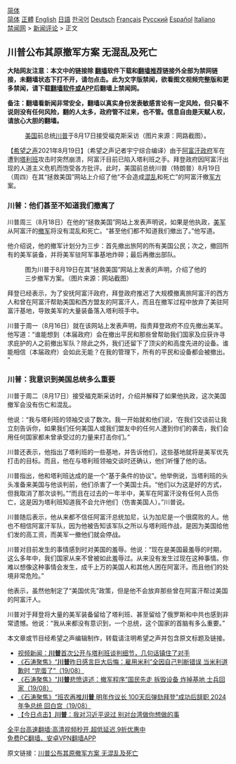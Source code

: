  <!-- 面包屑导航 --> <div class="breadcrumb"><!-- GTranslate: https://gtranslate.io/ -->  <div class="switcher notranslate">  <div class="selected">  <a href="#" onclick="return false;"> 简体</a>  </div>  <div class="option">  <a href="https://www.bannedbook.org" onclick="doGTranslate('zh-CN|zh-CN');jQuery('div.switcher div.selected a').html(jQuery(this).html());return false;" title="简体中文" class="nturl selected"> 简体</a>  <a href="https://www.bannedbook.org/zh-tw/" onclick="doGTranslate('zh-CN|zh-TW');jQuery('div.switcher div.selected a').html(jQuery(this).html());return false;" title="繁體中文" class="nturl"> 正體</a>  <a href="https://www.bannedbook.org/en/" onclick="doGTranslate('zh-CN|en');jQuery('div.switcher div.selected a').html(jQuery(this).html());return false;" title="English" class="nturl"> English</a>  <a href="https://www.bannedbook.org/ja/" onclick="doGTranslate('zh-CN|ja');jQuery('div.switcher div.selected a').html(jQuery(this).html());return false;" title="日本語" class="nturl"> 日語</a>  <a href="https://www.bannedbook.org/ko/" onclick="doGTranslate('zh-CN|ko');jQuery('div.switcher div.selected a').html(jQuery(this).html());return false;" title="한국어" class="nturl"> 한국어</a>  <a href="https://www.bannedbook.org/de/" onclick="doGTranslate('zh-CN|de');jQuery('div.switcher div.selected a').html(jQuery(this).html());return false;" title="Deutsch" class="nturl"> Deutsch</a>  <a href="https://www.bannedbook.org/fr/" onclick="doGTranslate('zh-CN|fr');jQuery('div.switcher div.selected a').html(jQuery(this).html());return false;" title="Français" class="nturl"> Français</a>  <a href="https://www.bannedbook.org/ru/" onclick="doGTranslate('zh-CN|ru');jQuery('div.switcher div.selected a').html(jQuery(this).html());return false;" title="Русский" class="nturl"> Русский</a>  <a href="https://www.bannedbook.org/es/" onclick="doGTranslate('zh-CN|es');jQuery('div.switcher div.selected a').html(jQuery(this).html());return false;" title="Español" class="nturl"> Español</a>  <a href="https://www.bannedbook.org/it/" onclick="doGTranslate('zh-CN|it');jQuery('div.switcher div.selected a').html(jQuery(this).html());return false;" title="Italiano" class="nturl"> Italiano</a>  </div>  </div>      <div class='breadcrumb-sub'><!-- Breadcrumb NavXT 6.3.0 --> <a href="https://www.bannedbook.org/" class="home">禁闻网</a> &gt; <a href="https://www.bannedbook.org/bnews/comments/" class="category">新闻评论</a> &gt; 正文</div></div><h2>川普公布其原撤军方案 无混乱及死亡</h2> <p class="notice"><b>大陆网友注意：本文中的链接除 <a href="https://github.com/bannedbook/fanqiang" >翻墙</a>软件下载和<a href="https://github.com/killgcd/justmysocks/blob/master/README.md">翻墙推荐</a>链接外全部为禁网链接，未翻墙状态下打不开，请勿点击。此为文字版禁闻，欲看图文视频完整版和更多禁闻，请下载<a href="https://github.com/bannedbook/fanqiang">翻墙软件或APP</a>后翻墙上禁闻网。</p><p>备注：翻墙看新闻非常安全，翻墙以真实身份发表敏感言论有一定风险，但只看不说则没有任何风险，翻的人太多，政府管不过来，也不管。信息自由是天赋人权，请放心大胆的翻墙。</b></p>  <div class="entry"> <figure> <p><figcaption><a href="https://www.bannedbook.org/bnews/tag/%e7%be%8e%e5%9b%bd/" class="st_tag internal_tag" rel="tag" title="标签 美国 下的日志">美国</a>前总统<a href="https://www.bannedbook.org/bnews/tag/%e5%b7%9d%e6%99%ae/" class="st_tag internal_tag" rel="tag" title="标签 川普 下的日志">川普</a>于8月17日接受福克斯采访（图片来源：网路截图）。</figcaption></figure> <p>【<span class='wp_keywordlink_affiliate'><a href="https://www.soundofhope.org" title="希望之声" target="_blank">希望之声</a></span>2021年8月19日】（希望之声记者宇宁综合编译）由于<a href="https://www.bannedbook.org/bnews/tag/%e9%98%bf%e5%af%8c%e6%b1%97/" class="st_tag internal_tag" rel="tag" title="标签 阿富汗 下的日志">阿富汗</a><a href="https://www.bannedbook.org/bnews/tag/%e6%94%bf%e5%ba%9c/" class="st_tag internal_tag" rel="tag" title="标签 政府 下的日志">政府</a>军在遭到<a href="https://www.bannedbook.org/bnews/tag/%e5%a1%94%e5%88%a9%e7%8f%ad/" class="st_tag internal_tag" rel="tag" title="标签 塔利班 下的日志">塔利班</a>攻击时突然崩溃，阿富汗目前已陷入塔利班之手。拜登政府因阿富汗出现的人道主义危机而饱受各方批评。此时，美国前总统川普（特朗普）8月19日（周四）在其“拯救美国”网站上介绍了他“不会造成<a href="https://www.bannedbook.org/bnews/tag/%E6%B7%B7%E4%B9%B1/" class="st_tag internal_tag" rel="tag" title="标签 混乱 下的日志">混乱</a>和死亡”的阿富汗撤<a href="https://www.bannedbook.org/bnews/tag/%E5%86%9B%E6%96%B9/" class="st_tag internal_tag" rel="tag" title="标签 军方 下的日志">军方</a>案。</p> <h3>川普：他们甚至不知道我们撤离了</h3> <p>川普周三（8月18日）在他的“拯救美国”网站上发表声明说，如果是他执政，<a href="https://www.bannedbook.org/bnews/tag/%e7%be%8e%e5%86%9b/" class="st_tag internal_tag" rel="tag" title="标签 美军 下的日志">美军</a>从阿富汗的<a href="https://www.bannedbook.org/bnews/tag/%E6%92%A4%E5%86%9B/" class="st_tag internal_tag" rel="tag" title="标签 撤军 下的日志">撤军</a>将没有混乱和死亡。“甚至他们都不知道我们撤出了。”他写道。</p> <p>他介绍说，他的撤军计划分为三步：首先撤出旅阿的所有美国公民；次之，撤回所有的美军装备，并将美军驻阿军事基地炸碎；最后再撤出部队。</p> <figure><figcaption>图为川普于8月19日在其“拯救美国”网站上发表的声明，介绍了他的三步撤军方案。（图片来源：网站截图）</figcaption></figure> <p>拜登已经表示，为了安抚阿富汗政府，拜登政府推迟了大规模撤离旅阿富汗的西方人和曾在阿富汗帮助美国和西方盟友的阿富汗人，而且在撤军过程中放弃了美驻阿富汗基地，导致美军的大量装备落入塔利班手中。</p>  <p>川普于周一（8月16日）就在该网站上发表声明，指责拜登政府不应先撤出美军。他写道：“谁能想到（本届政府）会在撤出平民和那些曾帮助我们国家及应获许寻求庇护的人之前撤出军队？除此之外，我们还留下了顶尖的和高度先进的设备。谁能相信（本届政府）会如此无能？在我的管理下，所有的平民和设备都会被撤出。 ”</p> <h3>川普：我意识到美国总统多么重要</h3> <p>川普于周二（8月17日）接受福克斯采访时，介绍并解释了如果他执政，这次美国撤军会没有伤亡和混乱。 </p> <p>他说：“我与塔利班的领袖交谈了数次。我一开始就和他们说，‘在我们交谈前让我立刻告诉你，如果我们任何美国人或我们盟友中的任何人遭到你们的袭击，我们会用任何国家都未曾承受过的力量来打击你们。”</p> <p>川普还表示，他指出了塔利班的一些基地，并告诉他们，这些基地就将是美军优先打击的目标。而且，他在与塔利班领袖交谈时还确认，他们听懂了他的话。 </p>  <p>川普指出，他和塔利班达成的是一个“基于条件的协议”。他举例说，当塔利班的头头准备来美国与他谈判前，他们杀害了一个美国士兵。“他们以为这是好的方式，但我取消了那次谈判。”“而且在过去的一年半中，美军在阿富汗没有任何人员伤亡，这是因为塔利班知道我不会允许他们（伤害美国人）。”川普说。</p> <p>川普随后表示，他从来都不信任阿富汗总统加尼，认为加尼是一个很腐败的人。他也不相信阿富汗军队，因为他被告知该军队之所以与塔利班作战，是因为美国给他们发的高工资，而美军一撤他们就会停战。 </p> <p>川普对目前发生的事情感到时对美国的羞辱。他说：“现在是美国最羞辱的时期，这么多年中，我们国家从来不曾被如此羞辱过。从来没有发生过现在这种事情。你难以想像这种事情会发生，成千上万的美国人和其他人困在阿富汗。而且他们的处境非常危险。”</p> <p>他表示，虽然他制定了“美国优先”政策，但是他不会放弃那些曾在阿富汗帮过美国的阿富汗人。</p>  <p>川普对于拜登将大量的美军装备留给了塔利班、甚至留给了俄罗斯和中共也感到非常遗憾。他说：“我从来都没有意识到，一个总统，这个国家的首脑有多么重要。”</p> <p>本文章或节目经希望之声编辑制作，转载请注明希望之声并包含原文标题及链接。 </p> <ul class='op-related-articles' title='相关阅读'> <li><a href='https://www.bannedbook.org/bnews/ccpdope/20210820/1609736.html' target='_blank'>视频新闻：<b>川普</b>首次公开与塔利班谈判细节，几句话镇住了对手</a></li> <li><a href='https://www.bannedbook.org/bnews/bannedvideo/20210820/1609709.html' target='_blank'>《石涛聚焦》“<b>川普</b>昨日感言巨大后悔：雇用米利”全因自己判断错误 当米利道歉时 “完蛋了”（19/08）</a></li> <li><a href='https://www.bannedbook.org/bnews/bannedvideo/20210820/1609708.html' target='_blank'>《石涛聚焦》“<b>川普</b>悲愤讲述：撤军程序”国民先走 拆毁设备 炸掉基地 士兵回家（19/08）</a></li> <li><a href='https://www.bannedbook.org/bnews/bannedvideo/20210820/1609676.html' target='_blank'>《石涛聚焦》“班农再推<b>川普</b> 明年作议长 100天后弹劾拜登”成功后辞职 2024年争总统 回白宫（19/08）</a></li> <li><a href='https://www.bannedbook.org/bnews/bannedvideo/20210820/1609607.html' target='_blank'>【今日点击】<b>川普</b>：我对习近平说过 别对台湾做你想做的事</a></li> </ul> <p class="texttj"> <a href="https://github.com/bannedbook/fanqiang/wiki/V2ray%E6%9C%BA%E5%9C%BA" target="_blank">全平台高速翻墙:高清视频秒开,超低延迟,9折优惠中</a><br/> <a href="https://github.com/bannedbook/fanqiang/wiki/%E7%A6%81%E9%97%BB%E7%BD%91%E5%AE%89%E5%8D%93%E7%BF%BB%E5%A2%99%E6%96%B0%E9%97%BBAPP" target="_blank">免费PC翻墙、安卓VPN翻墙APP</a></p><p>原文链接：<a class="src_link"  href="https://www.soundofhope.org/post/537083" target="_blank">川普公布其原撤军方案 无混乱及死亡</a></p> <a name='sharetosocial'></a>  <div style="margin-bottom:5px;padding-bottom:5px;clear:both"> <div id="archive-pix-1" class="banner-ads"> <!-- AuctionX Display platform tag START --> <div id="26318x728x90x621x_ADSLOT2" clicktrack="%%CLICK_URL_ESC%%"></div> <!-- AuctionX Display platform tag END --> </div> <div id="archive-pix-2" class="banner-ads"> <!-- AuctionX Display platform tag START --> <div id="26315x300x250x621x_ADSLOT2" clicktrack="%%CLICK_URL_ESC%%"></div> <!-- AuctionX Display platform tag END --> </div> </div>  <div id="archive-pix-1" class="banner-ads"> <!-- AuctionX Display platform tag START --> <div id="26318x728x90x621x_ADSLOT3" clicktrack="%%CLICK_URL_ESC%%"></div> <!-- AuctionX Display platform tag END --> </div> </div><!--END ENTRY--> 